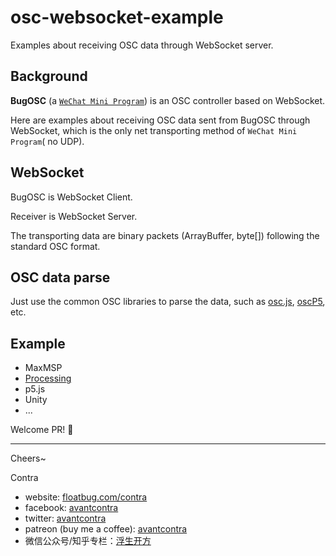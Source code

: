 # osc-websocket-example
Examples about receiving OSC data through WebSocket server.



## Background
**BugOSC** (a [`WeChat Mini Program`](https://developers.weixin.qq.com/miniprogram/en/introduction/index.html?t=18110512)) is an OSC controller based on WebSocket.

Here are examples about receiving OSC data sent from BugOSC through WebSocket, which is the only net transporting method of `WeChat Mini Program`( no UDP).

## WebSocket

BugOSC is WebSocket Client.

Receiver is WebSocket Server.

The transporting data are binary packets (ArrayBuffer, byte[]) following the standard OSC format.

## OSC data parse
Just use the common OSC libraries to parse the data, such as [osc.js](https://github.com/colinbdclark/osc.js), [oscP5](http://www.sojamo.de/libraries/oscp5/), etc.

## Example

- MaxMSP
- [Processing](https://github.com/avantcontra/osc-websocket-example/tree/master/processing)
- p5.js 
- Unity
- ...

Welcome PR! 👏

-----

Cheers~

Contra

- website: [floatbug.com/contra](https://www.floatbug.com/contra)
- facebook: [avantcontra](https://facebook.com/avantcontra)
- twitter: [avantcontra](https://twitter.com/avantcontra)
- patreon (buy me a coffee): [avantcontra](https://www.patreon.com/avantcontra)
- 微信公众号/知乎专栏：[浮生开方](https://zhuanlan.zhihu.com/floatlab)
